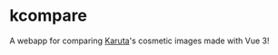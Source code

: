 # kcompare

A webapp for comparing [Karuta](https://karuta.com/)'s cosmetic images made with Vue 3!
